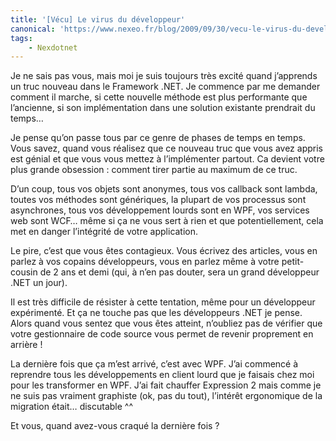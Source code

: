 ```yaml
---
title: '[Vécu] Le virus du développeur'
canonical: 'https://www.nexeo.fr/blog/2009/09/30/vecu-le-virus-du-developpeur/'
tags:
    - Nexdotnet
---
```


Je ne sais pas vous, mais moi je suis toujours très excité quand j’apprends un
truc nouveau dans le Framework .NET. Je commence par me demander comment il
marche, si cette nouvelle méthode est plus performante que l’ancienne, si son
implémentation dans une solution existante prendrait du temps…

Je pense qu’on passe tous par ce genre de phases de temps en temps. Vous savez,
quand vous réalisez que ce nouveau truc que vous avez appris est génial et que
vous vous mettez à l’implémenter partout. Ca devient votre plus grande obsession
: comment tirer partie au maximum de ce truc.

D’un coup, tous vos objets sont anonymes, tous vos callback sont lambda, toutes
vos méthodes sont génériques, la plupart de vos processus sont asynchrones, tous
vos développement lourds sont en WPF, vos services web sont WCF… même si ça ne
vous sert à rien et que potentiellement, cela met en danger l’intégrité de votre
application.

Le pire, c’est que vous êtes contagieux. Vous écrivez des articles, vous en
parlez à vos copains développeurs, vous en parlez même à votre petit-cousin de 2
ans et demi (qui, à n’en pas douter, sera un grand développeur .NET un jour).

Il est très difficile de résister à cette tentation, même pour un développeur
expérimenté. Et ça ne touche pas que les développeurs .NET je pense. Alors quand
vous sentez que vous êtes atteint, n’oubliez pas de vérifier que votre
gestionnaire de code source vous permet de revenir proprement en arrière !

La dernière fois que ça m’est arrivé, c’est avec WPF. J’ai commencé à reprendre
tous les développements en client lourd que je faisais chez moi pour les
transformer en WPF. J’ai fait chauffer Expression 2 mais comme je ne suis pas
vraiment graphiste (ok, pas du tout), l’intérêt ergonomique de la migration
était… discutable ^^

Et vous, quand avez-vous craqué la dernière fois ?
